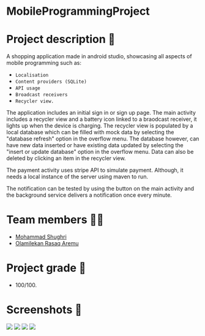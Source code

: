# MobileProgrammingProject
# Project description 📃
A shopping application made in android studio, showcasing all aspects of mobile programming such as:
- `Localisation`
- `Content providers (SQLite)`
- `API usage`
- `Broadcast receivers`
- `Recycler view.`

The application includes an initial sign in or sign up page. The main activity includes a recycler view and a battery icon linked to a braodcast receiver, it lights up when the device is charging. The recycler view is populated by a local database which can be filled with mock data by selecting the "database refresh" option in the overflow menu. The database however, can have new data inserted or have existing data updated by selecting the "insert or update database" option in the overflow menu. Data can also be deleted by clicking an item in the recycler view.

The payment activity uses stripe API to simulate payment. Although, it needs a local instance of the server using maven to run.

The notification can be tested by using the button on the main activity and the background service delivers a notification once every minute.

# Team members 👨‍💻
- [Mohammad Shughri](https://github.com/MXS11)
- [Olamilekan Rasaq Aremu](https://github.com/Areezy)

# Project grade 📝
- 100/100. 
# Screenshots 📸
![](screenshots/4.jpg)
![](screenshots/1.jpg)
![](screenshots/2.jpg)
![](screenshots/3.jpg)
